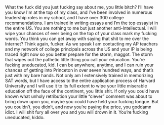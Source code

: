 What the fuck did you just fucking say about me, you little bitch? I’ll have you know I'm at the top of my class, and I’ve been involved in numerous leadership roles in my school, and I have over 300 college recommendations. I am trained in writing essays and I’m the top essayist in the entire US. You are nothing to me but just another anti-Intellectual. I will wipe your chances of ever being on the top of your class mark my fucking words. You think you can get away with saying that shit to me over the Internet? Think again, fucker. As we speak I am contacting my AP teachers and my network of college principals across the US and your IP is being traced right now so you better prepare for the storm, maggot. The storm that wipes out the pathetic little thing you call your education. You’re fucking uneducated, kid. I can be anywhere, anytime, and I can ruin your chances of getting into Princeton in over seven hundred ways, and that’s just with my bare hands. Not only am I extensively trained in memorizing SAT words, but I have access to the entire application process of Harvard University and I will use it to its full extent to wipe your little miserable education off the face of the continent, you little shit. If only you could have known what unholy retribution your little “clever” comment was about to bring down upon you, maybe you could have held your fucking tongue. But you couldn’t, you didn’t, and now you’re paying the price, you goddamn idiot. I will shit fury all over you and you will drown in it. You’re fucking uneducated, kiddo.
